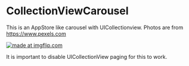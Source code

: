 # CollectionViewCarousel
This is an AppStore like carousel with UICollectionview.
Photos are from https://www.pexels.com

<a href="https://imgflip.com/gif/23e1bx"><img src="https://i.imgflip.com/23e1bx.gif" title="made at imgflip.com"/></a>


It is important to disable UICollectionView paging for this to work.
